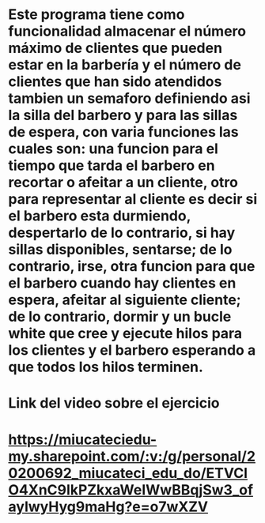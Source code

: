 # Este programa tiene como funcionalidad almacenar el número máximo de clientes que pueden estar en la barbería y el número de clientes que han sido atendidos tambien un semaforo  definiendo asi  la silla del barbero y  para las sillas de espera, con varia funciones las cuales son: una funcion para el tiempo que tarda el barbero en recortar o afeitar a un cliente, otro para representar al cliente es decir si el barbero esta durmiendo, despertarlo de lo contrario, si hay sillas disponibles, sentarse; de lo contrario, irse, otra funcion para que  el barbero cuando hay clientes en espera, afeitar al siguiente cliente; de lo contrario, dormir y un bucle white que cree y ejecute hilos para los clientes y  el barbero esperando a que todos los hilos terminen.


# Link del video sobre el ejercicio
# https://miucateciedu-my.sharepoint.com/:v:/g/personal/20200692_miucateci_edu_do/ETVClO4XnC9IkPZkxaWeIWwBBqjSw3_ofayIwyHyg9maHg?e=o7wXZV